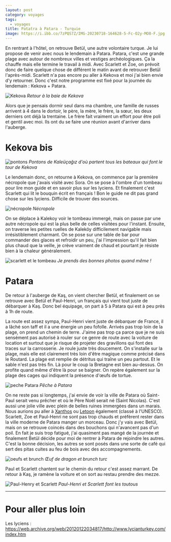 ```yaml
---
layout: post
category: voyages
tags:
  - voyages
title: Patatra à Patara - Turquie
image: https://i.ibb.co/7zPQS7Z/IMG-20230718-164628-5-Fc-O2y-MO8-F.jpg
---
```

En rentrant à l'hôtel, on retrouve Betül, une autre volontaire turque. Je lui propose de venir avec nous le lendemain à Patara. Patara, c'est une grande plage avec autour de nombreux villes et vestiges archéologiques. Ça la chauffe mais elle termine le travail à midi. Avec Scarlett et Zoe, on prévoit donc de faire quelque chose de différent le matin avant de retrouver Betül l'après-midi. 
Scarlett n'a pas encore pu aller à Kekova et moi j'ai bien envie d'y retourner. Donc c'est notre programme est fixé pour la journée du lendemain : Kekova + Patara.

![Kekova](https://i.ibb.co/M9GJQRf/IMG-20230718-143816-fy9-H9-MGP5-S.jpg)
_Retour à la baie de Kekova_

<!--more-->

Alors que je pensais dormir seul dans ma chambre, une famille de russes arrivent à 4 dans le dortoir, le père, la mère, le frère, la sœur, les deux derniers ont déjà la trentaine. Le frère fait vraiment un effort pour être poli et gentil avec moi. Ils ont du se faire une réunion avant d'arriver dans l'auberge.

# Kekova bis

![pontons](https://i.ibb.co/vd3dwbm/IMG-20230718-112917-7m-Kmns8-X8-X.jpg)
_Pontons de Kaleüçağız d'où partent tous les bateaux qui font le tour de Kekova_

Le lendemain donc, on retourne à Kekova, on commence par la première nécropole que j'avais visité avec Sora. On se pose à l'ombre d'un tombeau pour lire mon guide et en savoir plus sur les lyciens. Et finalement c'est Scarlett qui lit le bouquin écrit en français ! Bon le guide ne dit pas grand chose sur les lyciens. Difficile de trouver des sources.


![nécropole](https://i.ibb.co/ZTpmQ97/IMG-20230718-124041-n5j-JMb-Eb0a.jpg)
_Nécropole_

On se déplace à Kalekoy voir le tombeau immergé, mais on passe par une autre nécropole qui est la plus belle de celles visitées pour l'instant. Ensuite, on traverse les petites ruelles de Kaleköy difficilement navigable mais irrésistiblement charmant. On se pose sur une table de bar pour commander des glaces et refroidir un peu, j'ai l'impression qu'il fait bien plus chaud que la veille, je crève vraiment de chaud et pourtant je résiste bien à la chaleur généralement.

![scarlett et le tombeau](https://i.ibb.co/ftJX7mY/IMG-20230718-124311-Dtk-A8p-AV37.jpg)
_Je prends des bonnes photos quand même !_
# Patara

De retour à l'auberge de Kaş, on vient chercher Betül, et finalement on se retrouve avec Betül et Paul-Henri, un français qui vient tout juste de débarquer à Kaş. Donc bel équipage, on part à 5 à Patara qui est à peu près à 1h de route.

La route est assez sympa, Paul-Henri vient juste de débarquer de France, il a lâché son taff et il a une énergie un peu fofolle. Arrivés pas trop loin de la plage, on prend un chemin de terre. J'aime pas trop ça parce que je ne suis sensément pas autorisé à rouler sur ce genre de route avec la voiture de location et surtout que je risque de projeter des gravillons qui font des traces sur la carrosserie. Je roule juste très doucement. On s'installe sur la plage, mais elle est clairement très loin d'être magique comme précisé dans le Routard. La plage est remplie de détritus qui traîne un peu partout. Et le sable n'est pas très fin. Là pour le coup la Bretagne est bien au-dessus. On profite quand même d'être là pour se baigner. On repère également sur la plage des cages qui indiquent la présence d'œufs de tortue. 

![peche Patara](https://i.ibb.co/WkV2YVC/IMG-20230718-164628-5-Fc-O2y-MO8-F.jpg)
_Pêche à Patara_

On ne reste pas si longtemps, j'ai envie de voir la ville de Patara où Saint-Paul serait venu prêcher et où le Père Noël serait né (Saint Nicolas). C'est aussi une jolie ville avec plein de belles ruines immergées dans un marais. Nous aurions pu aller à [Xanthos](https://goo.gl/maps/Esnpn8PogT1Ha7oX6) ou [Letoon](https://goo.gl/maps/HakEJ1pknrBbUMxw8) également (classé à l'UNESCO). Scarlett, Zoe et Paul-Henri ne sont pas trop chauds et préfèrent rester dans la ville moderne de Patara manger un morceau. Donc j'y vais avec Betül, mais on se retrouve coincés dans des bouchons qui n'avancent pas d'un poil. En fait je suis trop fatigué, j'ai quasiment pas mangé de la journée et finalement Betül décide pour moi de rentrer à Patara de rejoindre les autres. C'est la bonne décision, les autres se sont posés dans une sorte de café qui sert des pitas cuites au feu de bois avec des accompagnements. 

![oeufs et brunch](https://i.ibb.co/rZZ9ndM/oeufs.jpg)
_Œuf de dragon et brunch turc_

Paul et Scarlett chantent sur le chemin du retour c'est assez marrant. De retour à Kaş, je ramène la voiture et on sort au restau prendre des mezze.

![Paul-Henry et Scarlett](https://i.ibb.co/tMjnZKh/Whats-App-Image-2023-07-18-at-19-18-16.jpg)
_Paul-Henri et Scarlett font les toutous_

---

# Pour aller plus loin

Les lyciens :
https://web.archive.org/web/20120122034817/http://www.lycianturkey.com/index.htm
